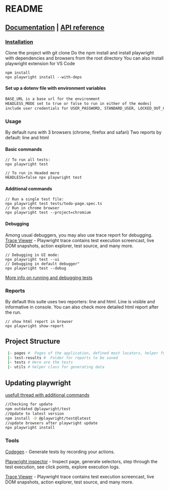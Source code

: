 # README #

## [Documentation](https://playwright.dev) | [API reference](https://playwright.dev/docs/api/class-playwright)

### [Installation](https://playwright.dev/docs/intro) ###
Clone the project with git clone
Do the npm install and install playwright with dependencies and browsers from the root directory
You can also install playwright extension for VS Code


```shell
npm install
npx playwright install --with-deps
```

#### Set up a dotenv file with environment variables ####
```sh
BASE_URL is a base url for the environment
HEADLESS_MODE set to true or false to run in either of the modes]
include user credentials for USER_PASSWORD, STANDARD_USER, LOCKED_OUT_USER
```

### Usage ###
By default runs with 3 browsers (chrome, firefox and safari)
Two reports by default: line and html

#### Basic commands ####
```shell
// To run all tests:
npx playwright test

// To run in Headed more
HEADLESS=false npx playwright test 
```

#### Additional commands ####
```shell
// Run a single test file:
npx playwright test tests/todo-page.spec.ts
// Run in chrome browser
npx playwright test --project=chromium
```

#### Debugging ####
Among usual debuggers, you may also use trace report for debugging.
[Trace Viewer](https://playwright.dev/docs/trace-viewer-intro) - Playwright trace contains test execution screencast, live DOM snapshots, action explorer, test source, and many more.
```shell
// Debugging in UI mode:
npx playwright test --ui
// Debugging in default debugger"
npx playwright test --debug
```
[More info on running and debugging tests](https://playwright.dev/docs/running-tests)




### Reports ###
By default this suite uses two reporters: line and html.
Line is visible and informative in console.
You can also check more detailed html report after the run.

```shell
// show html report in browser
npx playwright show-report
```

## Project Structure ##

```sh
 |- pages #  Pages of the application, defined most locators, helper functions.
 |- test-results #  Folder for reports to be saved
 |- tests # Here are the tests
 |- utils # helper class for generating data
```

## Updating playwright ##
[usefull thread with additional commands](https://stackoverflow.com/questions/75163236/how-to-update-upgrade-playwright)

```sh
//Checking for update
npm outdated @playwright/test
//Update to latest version 
npm install -D @playwright/test@latest
//update browsers after playwright update
npx playwright install
```

### Tools ###
[Codegen](https://playwright.dev/docs/codegen) -  Generate tests by recording your actions.

[Playwright inspector](https://playwright.dev/docs/debug#playwright-inspector) - Inspect page, generate selectors, step through the test execution, see click points, explore execution logs.

[Trace Viewer](https://playwright.dev/docs/trace-viewer-intro) - Playwright trace contains test execution screencast, live DOM snapshots, action explorer, test source, and many more.